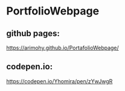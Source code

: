 # PortfolioWebpage
## github pages:
https://arimohy.github.io/PortafolioWebpage/
## codepen.io: 
https://codepen.io/Yhomira/pen/zYwJwgR
